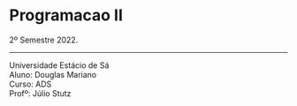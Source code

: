 # Programacao II<br>
2º Semestre 2022.
<br>
*******************************
Universidade Estácio de Sá<br>
Aluno: Douglas Mariano<br>
Curso: ADS<br>
Profº: Júlio Stutz<br>
